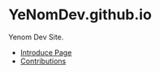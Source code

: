 # YeNomDev.github.io
Yenom Dev Site.

- [Introduce Page](https://dev.kjuly.com/YeNom/) 
- [Contributions](https://yenomdev.kjuly.com/Contributions/)

